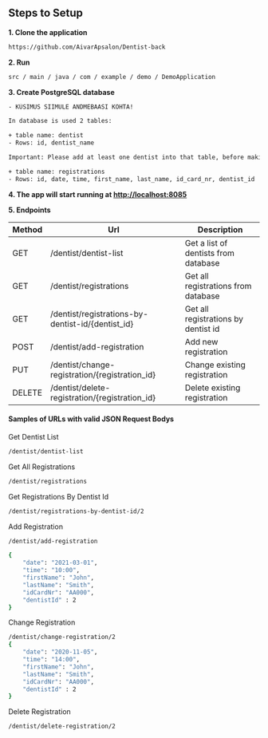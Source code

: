 ## Steps to Setup

**1. Clone the application**
```bash
https://github.com/AivarApsalon/Dentist-back
```

**2. Run**
```bash
src / main / java / com / example / demo / DemoApplication 
```

**3. Create PostgreSQL database**
```bash
- KÜSIMUS SIIMULE ANDMEBAASI KOHTA!
```

```bash
In database is used 2 tables:
```
```bash
+ table name: dentist
- Rows: id, dentist_name

Important: Please add at least one dentist into that table, before making requests from database!
```
```bash
+ table name: registrations
- Rows: id, date, time, first_name, last_name, id_card_nr, dentist_id
```

**4. The app will start running at <http://localhost:8085>**


**5. Endpoints**


| Method | Url | Description |
| ------ | --- | ----------- | 
| GET    | /dentist/dentist-list | Get a list of dentists from database | 
| GET    | /dentist/registrations | Get all registrations from database | 
| GET    | /dentist/registrations-by-dentist-id/{dentist_id} | Get all registrations by dentist id | 
| POST   | /dentist/add-registration | Add new registration |
| PUT    | /dentist/change-registration/{registration_id} | Change existing registration |
| DELETE | /dentist/delete-registration/{registration_id} | Delete existing registration |



#### Samples of URLs with valid JSON Request Bodys

Get Dentist List
```bash
/dentist/dentist-list
```

Get All Registrations
```bash
/dentist/registrations
```

Get Registrations By Dentist Id
```bash
/dentist/registrations-by-dentist-id/2
```

Add Registration
```bash
/dentist/add-registration

{
    "date": "2021-03-01",
    "time": "10:00",
    "firstName": "John",
    "lastName": "Smith",
    "idCardNr": "AA000",
    "dentistId" : 2
}
```

Change Registration
```bash
/dentist/change-registration/2
{
    "date": "2020-11-05",
    "time": "14:00",
    "firstName": "John",
    "lastName": "Smith",
    "idCardNr": "AA000",
    "dentistId" : 2
}
```

Delete Registration
```bash
/dentist/delete-registration/2
```

